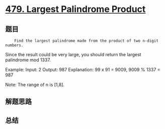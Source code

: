 # [479. Largest Palindrome Product](https://leetcode.com/problems/largest-palindrome-product/)

## 题目

        Find the largest palindrome made from the product of two n-digit numbers.
 Since the result could be very large, you should return the largest palindrome mod 1337.

Example:
Input: 2
Output: 987
Explanation: 99 x 91 = 9009, 9009 % 1337 = 987




Note:
The range of n is [1,8].


      

## 解题思路


## 总结


